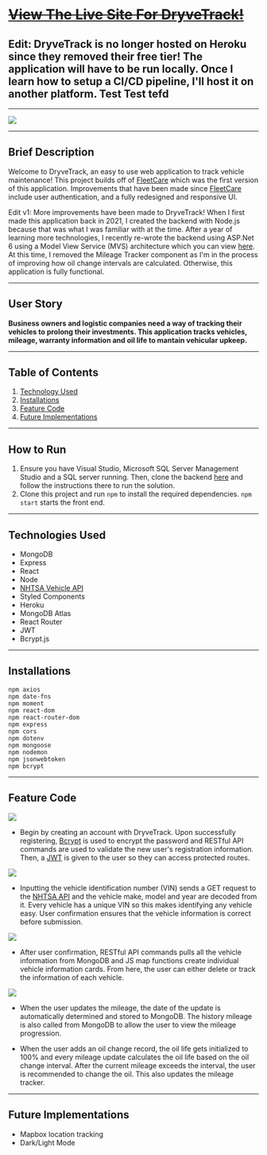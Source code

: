 # [~~View The Live Site For DryveTrack!~~]() 
## Edit: DryveTrack is no longer hosted on Heroku since they removed their free tier! The application will have to be run locally. Once I learn how to setup a CI/CD pipeline, I'll host it on another platform. Test Test tefd

***
<img src="./imgs/home-page.PNG" />

***

## Brief Description
Welcome to DryveTrack, an easy to use web application to track vehicle maintenance! This project builds off of [FleetCare](https://github.com/echen12/FleetCare) which was the first version of this application. Improvements that have been made since [FleetCare](https://github.com/echen12/FleetCare) include user authentication, and a fully redesigned and responsive UI.

Edit v1: More improvements have been made to DryveTrack! When I first made this application back in 2021, I created the backend with Node.js because that was what I was familiar with at the time. After a year of learning more technologies, I recently re-wrote the backend using ASP.Net 6 using a Model View Service (MVS) architecture which you can view [here](https://github.com/echen12/DryveTrack_BackEnd). At this time, I removed the Mileage Tracker component as I'm in the process of improving how oil change intervals are calculated. Otherwise, this application is fully functional.


***
## User Story
**Business owners and logistic companies need a way of tracking their vehicles to prolong their investments. This application tracks vehicles, mileage, warranty information and oil life to mantain vehicular upkeep.**
***

## Table of Contents
1. [Technology Used](#technology-used)
2. [Installations](#installations)
3. [Feature Code](#feature-code)
4. [Future Implementations](#future-implementations)
***

## How to Run
1) Ensure you have Visual Studio, Microsoft SQL Server Management Studio and a SQL server running. Then, clone the backend [here](https://github.com/echen12/DryveTrack_BackEnd) and follow the instructions there to run the solution.
2) Clone this project and run ``` npm ``` to install the required dependencies. ``` npm start ``` starts the front end.
***

## Technologies Used
* MongoDB
* Express
* React
* Node
* [NHTSA Vehicle API](https://vpic.nhtsa.dot.gov/api/)
* Styled Components
* Heroku
* MongoDB Atlas
* React Router
* JWT
* Bcrypt.js
***

## Installations
```
npm axios
npm date-fns
npm moment
npm react-dom
npm react-router-dom
npm express
npm cors
npm dotenv
npm mongoose
npm nodemon
npm jsonwebtoken
npm bcrypt
```
***
## Feature Code
<img src="./imgs/login.png">

* Begin by creating an account with DryveTrack. Upon successfully registering, [Bcrypt](https://www.npmjs.com/package/bcrypt) is used to encrypt the password and RESTful API commands are used to validate the new user's registration information. Then, a [JWT](https://jwt.io/) is given to the user so they can access protected routes.



![](./imgs/add-vehicle.gif)
* Inputting the vehicle identification number (VIN) sends a GET request to the [NHTSA API](https://vpic.nhtsa.dot.gov/api/)  and the vehicle make, model and year are decoded from it. Every vehicle has a unique VIN so this makes identifying any vehicle easy. User confirmation ensures that the vehicle information is correct before submission.

<img src="./imgs/vehicle-card.PNG">

* After user confirmation, RESTful API commands pulls all the vehicle information from MongoDB and JS map functions create individual vehicle information cards. From here, the user can either delete or track the information of each vehicle.

![](./imgs/vehicle-update.gif)
* When the user updates the mileage, the date of the update is automatically determined and stored to MongoDB. The history mileage is also called from MongoDB to allow the user to view the mileage progression.

* When the user adds an oil change record, the oil life gets initialized to 100% and every mileage update calculates the oil life based on the oil change interval. After the current mileage exceeds the interval, the user is recommended to change the oil. This also updates the mileage tracker.

***

## Future Implementations

* Mapbox location tracking
* Dark/Light Mode
